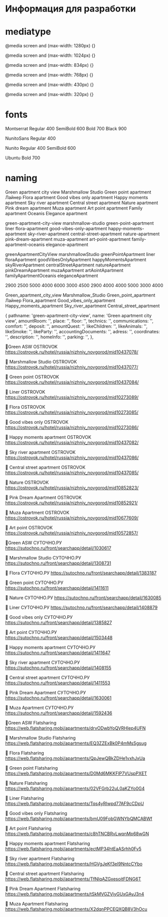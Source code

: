 
# Информация для разработки

# mediatype
@media screen and (max-width: 1280px) {}

@media screen and (max-width: 1024px) {}

@media screen and (max-width: 834px) {}

@media screen and (max-width: 768px) {}

@media screen and (max-width: 430px) {}

@media screen and (max-width: 320px) {}

# fonts

Montserrat
Regular 400
SemiBold 600
Bold 700
Black 900

NunitoSans
Regular 400

Nunito
Regular 400
SemiBold 600

Ubuntu
Bold 700

# naming

Green apartment city view
Marshmallow Studio
Green point apartment
Лайнер
Flora apartment
Good vibes only apartment
Happy moments apartment
Sky river apartment
Central street apartment
Nаturе араrtmеnt
Рink drеаm араrtmеnt
Muza аpаrtment
Аrt роint араrtmеnt
Fаmily аpаrtment Oсeаnis
Elegance apartment

green-apartment-city-view
marshmallow-studio
green-point-apartment
liner
flora-apartment
good-vibes-only-apartment
happy-moments-apartment
sky-river-apartment
central-street-apartment
nаturе-араrtmеnt
pink-drеаm-араrtmеnt
muza-аpаrtment
art-роint-араrtmеnt
family-apartment-oceanis
elegance-apartment

greenApartmentCityView
marshmallowStudio
greenPointApartment
liner
floraApartment
goodVibesOnlyApartment
happyMomentsApartment
skyRiverApartment
centralStreetApartment
nаturеApartment
pinkDrеаmApartment
muzaApаrtment
artAоintApartment
fаmilyApаrtmentOсeаnis
eleganceApartment

2900
2500
5000
4000
6000
3000
4500
2900
4000
4000
5000
3000
4000

Green_apartment_city_view
Marshmallow_Studio
Green_point_apartment
Лайнер
Flora_apartment
Good_vibes_only_apartment
Happy_moments_apartment
Sky_river_apartment
Central_street_apartment

  {
    pathname: 'green-apartment-city-view',
    name: 'Green apartment city view',
    amountRoom: '',
    place: '',
    floor: '',
    technics: '',
    communications: '',
    comfort: '',
    deposit: '',
    amountQuest: '',
    likeChildren: '',
    likeAnimals: '',
    likeSmoke: '',
    likeParty: '',
    accountingDocuments: '',
    adress: '',
    coordinates: '',
    description: '',
    homeInfo: '',
    parking: '',
  },


💚Green ASW
OSTROVOK
https://ostrovok.ru/hotel/russia/nizhniy_novgorod/mid10437078/

🤍 Marshmallow Studio
OSTROVOK
https://ostrovok.ru/hotel/russia/nizhniy_novgorod/mid10437077/

💚 Green point
OSTROVOK
https://ostrovok.ru/hotel/russia/nizhniy_novgorod/mid10437084/

💙 Liner
OSTROVOK
https://ostrovok.ru/hotel/russia/nizhniy_novgorod/mid10273089/

🤎 Flora
OSTROVOK
https://ostrovok.ru/hotel/russia/nizhniy_novgorod/mid10273085/


💜 Good vibes only
OSTROVOK
https://ostrovok.ru/hotel/russia/nizhniy_novgorod/mid10273086/

💛 Happy moments apartment
OSTROVOK
https://ostrovok.ru/hotel/russia/nizhniy_novgorod/mid10437082/

💙 Sky river apartment
OSTROVOK
https://ostrovok.ru/hotel/russia/nizhniy_novgorod/mid10437086/

🖤 Central street apartment
OSTROVOK
https://ostrovok.ru/hotel/russia/nizhniy_novgorod/mid10437085/

🤍 Nature
OSTROVOK
https://ostrovok.ru/hotel/russia/nizhniy_novgorod/mid10852823/

💖 Pink Dream Apartment
OSTROVOK
https://ostrovok.ru/hotel/russia/nizhniy_novgorod/mid10852921/

🖤 Muza Apartment
OSTROVOK
https://ostrovok.ru/hotel/russia/nizhniy_novgorod/mid10677609/

🧡 Art point
OSTROVOK
https://ostrovok.ru/hotel/russia/nizhniy_novgorod/mid10572857/





💚Green ASW
СУТОЧНО.РУ
https://sutochno.ru/front/searchapp/detail/1030617

🤍 Marshmallow Studio
СУТОЧНО.РУ
https://sutochno.ru/front/searchapp/detail/1308731

🤎 Flora
СУТОЧНО.РУ
https://sutochno.ru/front/searchapp/detail/1383187

💚 Green point
СУТОЧНО.РУ
https://sutochno.ru/front/searchapp/detail/1411611

🤍 Nature
СУТОЧНО.РУ
https://sutochno.ru/front/searchapp/detail/1630085

💙 Liner
СУТОЧНО.РУ
https://sutochno.ru/front/searchapp/detail/1408879

💜 Good vibes only
СУТОЧНО.РУ
https://sutochno.ru/front/searchapp/detail/1385827

🧡 Art point
СУТОЧНО.РУ
https://sutochno.ru/front/searchapp/detail/1503448

💛 Happy moments apartment
СУТОЧНО.РУ
https://sutochno.ru/front/searchapp/detail/1411647

💙 Sky river apartment
СУТОЧНО.РУ
https://sutochno.ru/front/searchapp/detail/1408155

🖤 Central street apartment
СУТОЧНО.РУ
https://sutochno.ru/front/searchapp/detail/1411553

💖 Pink Dream Apartment
СУТОЧНО.РУ
https://sutochno.ru/front/searchapp/detail/1630061

🖤 Muza Apartment
СУТОЧНО.РУ
https://sutochno.ru/front/searchapp/detail/1592436




💚Green ASW
Flatsharing
https://web.flatsharing.mobi/apartments/drvODwbYoQVRHIep4UFN

🤍 Marshmallow Studio
Flatsharing
https://web.flatsharing.mobi/apartments/EQ3ZZExBk0P4mMsSgsug

🤎 Flora
Flatsharing
https://web.flatsharing.mobi/apartments/QpJewQBkZDHe1vxhJxUa

💚 Green point
Flatsharing
https://web.flatsharing.mobi/apartments/D0Md6MKKFlP7VUspPXET

🤍 Nature
Flatsharing
https://web.flatsharing.mobi/apartments/02VFGrb22uL0aKZYo0G4

💙 Liner
Flatsharing
https://web.flatsharing.mobi/apartments/Tqs4yRIwpd77AF9cCDpU

💜 Good vibes only
Flatsharing
https://web.flatsharing.mobi/apartments/bmU09FobGWNYbQMCABWf

🧡 Art point
Flatsharing
https://web.flatsharing.mobi/apartments/c8hTNCBRvLwqnMp68wGN

💛 Happy moments apartment
Flatsharing
https://web.flatsharing.mobi/apartments/ectMP34htEaASrhh0Fv5

💙 Sky river apartment
Flatsharing
https://web.flatsharing.mobi/apartments/HGVgJeKf3eI9NntcCYbo

🖤 Central street apartment
Flatsharing
https://web.flatsharing.mobi/apartments/TfNIqAZGxesoitFDNG6T

💖 Pink Dream Apartment
Flatsharing
https://web.flatsharing.mobi/apartments/tSkMVGZViyGUxGAyJ3n4

🖤 Muza Apartment
Flatsharing
https://web.flatsharing.mobi/apartments/X2dqnPPCEQXQB8V3hOcu

